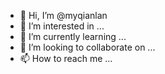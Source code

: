 - 👋 Hi, I’m @myqianlan
- 👀 I’m interested in ...
- 🌱 I’m currently learning ...
- 💞️ I’m looking to collaborate on ...
- 📫 How to reach me ...

<!---
myqianlan/myqianlan is a ✨ special ✨ repository because its `README.md` (this file) appears on your GitHub profile.
You can click the Preview link to take a look at your changes.
--->
